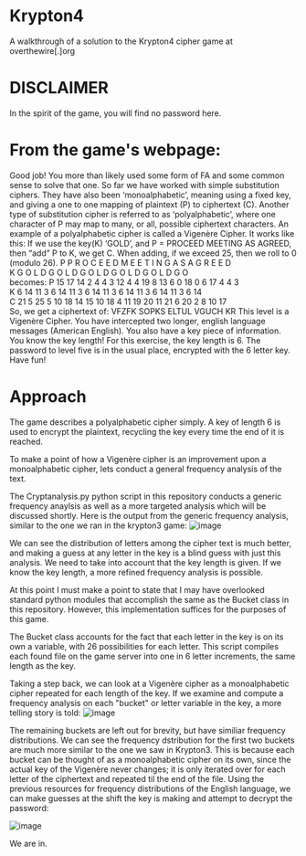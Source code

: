 # Krypton4
A walkthrough of a solution to the Krypton4 cipher game at overthewire[.]org

# DISCLAIMER
In the spirit of the game, you will find no password here. 

# From the game's webpage:

Good job!
You more than likely used some form of FA and some common sense to solve that one.
So far we have worked with simple substitution ciphers. They have also been ‘monoalphabetic’, meaning using a fixed key, and giving a one to one mapping of plaintext (P) to ciphertext (C). Another type of substitution cipher is referred to as ‘polyalphabetic’, where one character of P may map to many, or all, possible ciphertext characters.
An example of a polyalphabetic cipher is called a Vigenère Cipher. It works like this:
If we use the key(K) ‘GOLD’, and P = PROCEED MEETING AS AGREED, then “add” P to K, we get C. When adding, if we exceed 25, then we roll to 0 (modulo 26).
P P R O C E E D M E E T I N G A S A G R E E D\
K G O L D G O L D G O L D G O L D G O L D G O\
becomes:
P 15 17 14 2 4 4 3 12 4 4 19 8 13 6 0 18 0 6 17 4 4 3\
K 6 14 11 3 6 14 11 3 6 14 11 3 6 14 11 3 6 14 11 3 6 14\
C 21 5 25 5 10 18 14 15 10 18 4 11 19 20 11 21 6 20 2 8 10 17\
So, we get a ciphertext of:
VFZFK SOPKS ELTUL VGUCH KR
This level is a Vigenère Cipher. You have intercepted two longer, english language messages (American English). You also have a key piece of information. You know the key length!
For this exercise, the key length is 6. The password to level five is in the usual place, encrypted with the 6 letter key.
Have fun!

# Approach

The game describes a polyalphabetic cipher simply. A key of length 6 is used to encrypt the plaintext, recycling the key every time the end of it is reached. 

To make a point of how a Vigenère cipher is an improvement upon a monoalphabetic cipher, lets conduct a general frequency analysis of the text. 

The Cryptanalysis.py python script in this repository conducts a generic frequency anaylsis as well as a more targeted analysis which will be discussed shortly.
Here is the output from the generic frequency analysis, similar to the one we ran in the krypton3 game:
![image](https://github.com/Keen1/Krypton4/assets/20232809/bc738d6e-b83a-4a7d-9131-a3a74fb3eb5b)

We can see the distribution of letters among the cipher text is much better, and making a guess at any letter in the key is a blind guess with just this analysis. 
We need to take into account that the key length is given. If we know the key length, a more refined frequency analysis is possible. 

At this point I must make a point to state that I may have overlooked standard python modules that accomplish the same as the Bucket class in this repository. However, this implementation suffices for the purposes of this game.

The Bucket class accounts for the fact that each letter in the key is on its own a variable, with 26 possibilities for each letter. This script compiles each found file on the game server into one in 6 letter increments, the same length as the key. 

Taking a step back, we can look at a Vigenère cipher as a monoalphabetic cipher repeated for each length of the key. If we examine and compute a frequency analysis on each "bucket" or letter variable in the key, a more telling story is told:
![image](https://github.com/Keen1/Krypton4/assets/20232809/3f75b84f-d6b9-492b-b690-9e5b95626803)

The remaining buckets are left out for brevity, but have similiar frequency distributions. We can see the frequency dstribution for the first two buckets are much more similar to the one we saw in Krypton3. This is because each bucket can be thought of as a  monoalphabetic cipher on its own, since the actual key of the Vigenère never changes; it is only iterated over for each letter of the ciphertext and repeated til the end of the file. Using the previous resources for frequency distributions of the English language, we can make guesses at the shift the key is making and attempt to decrypt the password:

![image](https://github.com/Keen1/Krypton4/assets/20232809/d649854e-c991-489b-9e94-615dd3ff8223)

We are in.

